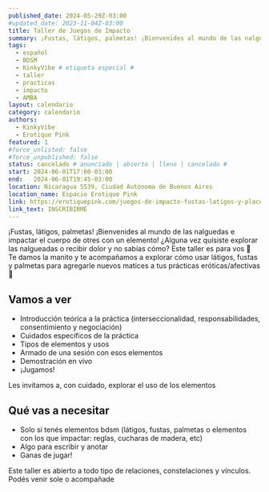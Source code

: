 ```yaml
---
published_date: 2024-05-29Z-03:00
#updated_date: 2023-11-04Z-03:00
title: Taller de Juegos de Impacto
summary: ¡Fustas, látigos, palmetas! ¡Bienvenides al mundo de las nalguedas e impactar el cuerpo de otres con un elemento! ¿Alguna vez quisiste explorar las nalgueadas o recibir dolor y no sabías cómo?
tags:
  - español
  - BDSM
  - KinkyVibe # etiqueta especial #
  - taller
  - practicas
  - impacto
  - AMBA
layout: calendario
category: calendario
authors:
  - KinkyVibe
  - Erotique Pink
featured: 1
#force_unlisted: false
#force_unpublished: false
status: cancelado # anunciado | abierto | lleno | cancelado #
start: 2024-06-01T17:00-03:00
end:   2024-06-01T19:45-03:00
location: Nicaragua 5539, Ciudad Autónoma de Buenos Aires
location_name: Espacio Erotique Pink
link: https://erotiquepink.com/juegos-de-impacto-fustas-latigos-y-placer/
link_text: INSCRIBIRME
---
```

¡Fustas, látigos, palmetas! ¡Bienvenides al mundo de las nalguedas e impactar el cuerpo de otres con un elemento! ¿Alguna vez quisiste explorar las nalgueadas o recibir dolor y no sabías cómo?
Este taller es para vos 💞 Te damos la manito y te acompañamos a explorar cómo usar látigos, fustas y palmetas para agregarle nuevos matices a tus prácticas eróticas/afectivas 💞

## Vamos a ver
- Introducción teórica a la práctica (interseccionalidad, responsabilidades, consentimiento y negociación)
- Cuidados específicos de la práctica
- Tipos de elementos y usos
- Armado de una sesión con esos elementos
- Demostración en vivo
- ¡Jugamos!

Les invitamos a, con cuidado, explorar el uso de los elementos

## Qué vas a necesitar
- Solo si tenés elementos bdsm (látigos, fustas, palmetas o elementos con los que impactar: reglas, cucharas de madera, etc)
- Algo para escribir y anotar
- Ganas de jugar!

Este taller es abierto a todo tipo de relaciones, constelaciones y vínculos. Podés venir sole o acompañade